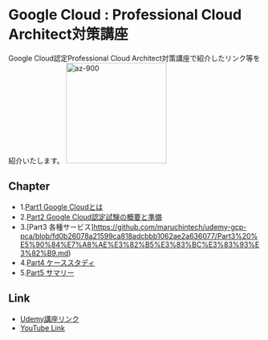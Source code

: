 # Google Cloud : Professional Cloud Architect対策講座

Google Cloud認定Professional Cloud Architect対策講座で紹介したリンク等を紹介いたします。
<img src="https://user-images.githubusercontent.com/73625072/187618050-fb1ef9cb-95fa-4708-b906-01711f05aa6c.JPG" alt="az-900" title="az-900"  height="200">

## Chapter
- 1.[Part1 Google Cloudとは](https://github.com/maruchintech/udemy-gcp-pca/blob/fd0b26078a21599ca818adcbbb1062ae2a636077/Part1%20GCP%E3%81%A8%E3%81%AF.md)
- 2.[Part2 Google Cloud認定試験の概要と準備](https://github.com/maruchintech/udemy-gcp-pca/blob/c4db881998ef38dd5b387c5b9a0a3739f853c3c0/Part2%E8%AA%8D%E5%AE%9A%E8%A9%A6%E9%A8%93%E3%81%AE%E6%A6%82%E8%A6%81%E3%81%A8%E6%BA%96%E5%82%99.md)
- 3.[Part3 各種サービス]https://github.com/maruchintech/udemy-gcp-pca/blob/fd0b26078a21599ca818adcbbb1062ae2a636077/Part3%20%E5%90%84%E7%A8%AE%E3%82%B5%E3%83%BC%E3%83%93%E3%82%B9.md)
- 4.[Part4 ケーススタディ](https://github.com/maruchintech/udemy-gcp-ace/blob/af2f3edf5effbc4dd7521d8e4d79d3152b10f5fa/Part4%20%E5%90%84%E3%82%B5%E3%83%BC%E3%83%93%E3%82%B9%E3%81%AE%E7%B4%B9%E4%BB%8B.md)
- 5.[Part5 サマリー](https://github.com/maruchintech/udemy-gcp-ace/blob/1a7688e358acae094443b24474c85fe379b933f4/Part5%20%E3%81%BE%E3%81%A8%E3%82%81.md)

## Link
- [Udemy講座リンク]([https://www.udemy.com/course/2022gcp-associate-cloud-engineer-google-cloud/?referralCode=26AD9FD65E32A13FA320](https://www.udemy.com/course/google-cloud-professional-cloud-architectpca/?referralCode=63970336AA1B67427C4F))
- [YouTube Link](https://www.youtube.com/c/Maruchintechch?sub_confirmation=1)
